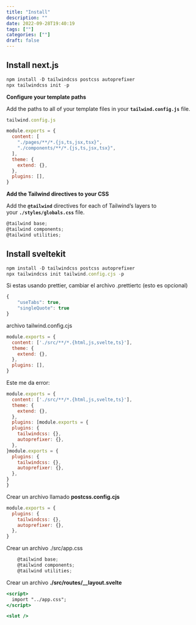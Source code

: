 ```yaml
---
title: "Install"
description: "" 
date: 2022-09-28T19:40:19
tags: [""]
categories: [""]
draft: false
---
```

## Install next.js

```jsx
npm install -D tailwindcss postcss autoprefixer
npx tailwindcss init -p
```

**Configure your template paths**

Add the paths to all of your template files in your **`tailwind.config.js`** file.

```jsx
tailwind.config.js

module.exports = {
  content: [
    "./pages/**/*.{js,ts,jsx,tsx}",
    "./components/**/*.{js,ts,jsx,tsx}",
  ],
  theme: {
    extend: {},
  },
  plugins: [],
}
```

**Add the Tailwind directives to your CSS**

Add the **`@tailwind`** directives for each of Tailwind’s layers to your **`./styles/globals.css`** file.

```jsx
@tailwind base;
@tailwind components;
@tailwind utilities;
```

## Install sveltekit

```jsx
npm install -D tailwindcss postcss autoprefixer
npx tailwindcss init tailwind.config.cjs -p
```

Si estas usando prettier, cambiar el archivo .prettiertc (esto es opcional)

```jsx
{
    "useTabs": true,
    "singleQuote": true
}
```

archivo tailwind.config.cjs

```jsx
module.exports = {
  content: ['./src/**/*.{html,js,svelte,ts}'],
  theme: {
    extend: {},
  },
  plugins: [],
}
```

Este me da error:

```jsx
module.exports = {
  content: ['./src/**/*.{html,js,svelte,ts}'],
  theme: {
    extend: {},
  },
  plugins: [module.exports = {
  plugins: {
    tailwindcss: {},
    autoprefixer: {},
  },
}module.exports = {
  plugins: {
    tailwindcss: {},
    autoprefixer: {},
  },
}
}
```

Crear un archivo llamado **postcss.config.cjs**

```jsx
module.exports = {
  plugins: {
    tailwindcss: {},
    autoprefixer: {},
  },
}
```

Crear un archivo ./src/app.css

```jsx
    @tailwind base;
    @tailwind components;
    @tailwind utilities;
```

Crear un archivo **./src/routes/__layout.svelte**

```jsx
<script>
  import "../app.css";
</script>

<slot />
```
